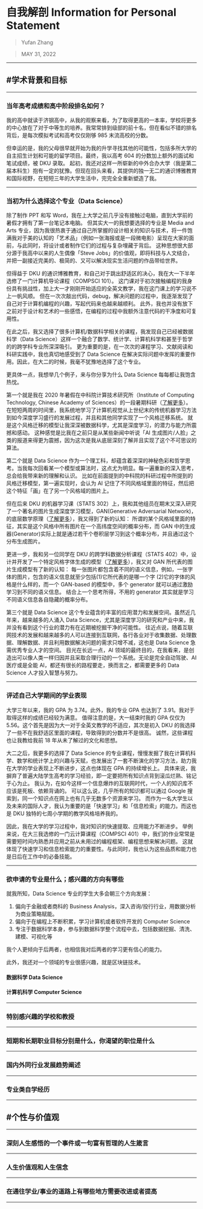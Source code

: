 # 自我解剖 Information for Personal Statement

> Yufan Zhang

> MAY 31, 2022

---

## **#学术背景和目标**

---

### **当年高考成绩和高中阶段排名如何？**

我的高中就读于济钢高中，从我的观察来看，为了取得更高的一本率，学校将更多的中心放在了对于中等生的培养。我常常排到级部的前十名，但在看似不错的排名背后，是每次模拟考试和高考仅仅刚够 985 末流高校的分数。

但幸运的是，我的父母很早就开始为我的升学寻找其他的可能性，包括多所大学的自主招生计划和可能的留学项目。最终，我以高考 604 的分数加上额外的面试和笔试成绩，被 DKU 录取。
起初，我还对这样一所崭新的中外合办大学（我是第二届本科生）抱有一定的犹豫。但现在回头来看，其提供的独一无二的通识博雅教育和国际视野，在短短三年的大学生活中，完完全全重新塑造了我。

---

### **当初为什么选择这个专业（Data Science）**

除了制作 PPT 和写 Word，我在上大学之前几乎没有接触过电脑，直到大学前的暑假才拥有了第一台笔记本电脑。
但其实大一的我想要选择的专业是 Media and Arts 专业，因为我很热衷于通过自己所掌握的设计相关的知识与技术，将一件饱满我对于美的认知的「艺术品」（例如一张海报或是一段微电影）呈现在大家的面前，与此同时，将设计或者制作它们的过程与复杂埋藏于背后。
这种思想很大部分源于我高中以来的人生偶像「Steve Jobs」的价值观，即将科技与人文结合，并把一副接近完美的、极简的、又可以解决现实生活问题的作品带给世界。

但得益于 DKU 的通识博雅教育，和自己对于跳出舒适区的决心，我在大一下半年选修了一门计算机导论课程（COMPSCI 101）。
这门课对于初次接触编程的我身份具有挑战性，加上大一才刚刚开始适应的全英文教学，我在这门课上的学习说不上一帆风顺。
但在一次次敲出代码，debug，解决问题的过程中，我逐渐发现了自己对于计算机编程的兴趣，写起代码来也越来越顺利。
此外，我也并没有放下之前对于设计和艺术的一些感悟，在编程的过程中我额外注意代码的干净度和可复用性。

在此之后，我又选择了很多计算机/数据科学相关的课程，我发现自己已经被数据科学（Data Science）这样一个融合了数学、统计学、计算机科学和甚至于哲学的的跨学科专业所深深吸引。
更为重要的是，在一次次的课程学习、文献阅读和科研实践中，我也真切地感受到了 Data Science 在解决实际问题中发挥的重要作用。因此，在大二的时候，我毫不犹豫地选择了这个专业。

更具体一点，我想举几个例子，来与你分享为什么 Data Science 每每都让我饱含热忱。

第一个就是我在 2020 年暑假在中科院计算技术研究所（Institute of Computing Technology, Chinese Academy of Sciences）的一段暑期科研（[了解更多](../Innovate/CycleGAN.md)）。
在短短两周的时间里，我系统地学习了计算机视觉从上世纪末的传统机器学习方法到如今深度学习盛行的发展过程，并且和其他同学实现了一个风格迁移系统。
就是这个风格迁移的模型让我深深被数据科学，尤其是深度学习，的潜力与能力所震撼和感动。
这种感觉是比我在之前只是从某些新闻中听说「AI 生成图片/人脸」之类的报道来得更为震撼，因为这次是我从底层深刻了解并且实现了这个不可思议的算法。

第二个就是 Data Science 作为一个理工科，却蕴含着深深的神秘色彩和哲学思考。当我每次回看某一个模型或算法时，这点尤为明显。每一遍重新的深入思考，总会给我带来新的理解和认识。
比如在前面提到的中科院的科研过程中所提到的风格迁移模型，第一遍实现时，会认为 AI 记住了不同风格域里面的特征，然后把这个特征「画」在了另一个风格域的图片上。

但在后来 DKU 的机器学习课（STATS 302）上，我和其他组员在期末又深入研究了一个著名的图片生成深度学习模型，GAN(Generative Adversarial Network)，的底层数学原理（[了解更多](../Innovate/GAN.md)），我又得到了新的认知：
所谓的某个风格域里面的特征，其实是这个风格中所有图片在一个高纬度空间的概率分布，而 GAN 中的生成器(Generator)实际上就是通过若干个卷积层学习到这个概率分布，并且通过这个分布生成图片。

更进一步，我和另一位同学在 DKU 的跨学科数据分析课程（STATS 402）中，设计并开发了一个特定风格字体生成的模型（[了解更多](../Research/MFNet.md)），我又对 GAN 所代表的图片生成模型有了新的认知：
每一张图片都包含着不同的语义信息，例如，一张字体的图片，包含的语义信息就至少包括(1)它所代表的是哪一个字 (2)它的字体的风格是什么样的，而一个 GAN-based 的模型中，多个 generator 就可以通过激励学习到不同的语义信息。
结合上一个思考所得，不用的 generator 其实就是学习不同语义信息各自隐藏的概率分布。

第三个就是 Data Science 这个专业蕴含的丰富的应用潜力和发展空间。虽然近几年来，越来越多的人涌入 Data Science，尤其是深度学习的研究和产业中来，我并没有看到这个行业的潜力有在近期被挖掘干净的可能性。
往近点说，随着互联网技术的发展和越来越多的人可以连接到互联网，各行各业对于收集数据、处理数据、理解数据、并且利用数据解决问题的需求只增不减，这也是 Data Science 急需优秀专业人才的空间。
目光在长远一点，AI 领域的最终目的，在我看来，是创造出可以像人类一样归因并且采取合理行动的一个系统。无论是完全自动驾驶、AI 医疗或是全能 AI，都还有很长的路程要走，换而言之，都需要更多的 Data Science 人才投入智慧与努力。

---

### **评述自己大学期间的学业表现**

大学三年以来，我的 GPA 为 3.74。此外，我的专业 GPA 也达到了 3.91。我对于取得这样的成绩已经较为满意。
值得注意的是，大一结束时我的 GPA 仅仅为 5.56。这个首先是因为大一对于全英文教学的不适应，其次是初入 DKU 的我选择了一些不在我舒适区里面的课程，导致得到的分数并不是很高。
诚然，这些课程也让我教给我前 18 年从未了解过的文化和思想。

大二之后，我更多的选择了 Data Science 的专业课程，慢慢发掘了我在计算机科学、数学和统计学上的兴趣与天赋，也发展出了一套不断演化的学习方法，助力我在大学的学业表现上不断进步，这点也体现在 GPA 的持续增长上。
具体来说，我摒弃了普遍大陆学生高考的学习经验，即一定要把所有知识点背到滚瓜烂熟、铭记于心为止。
我认为，在如今这样一个信息爆炸的互联网时代，一个人的知识库不应该是死板、依赖背诵的。
可以这么说，几乎所有的知识都可以通过 Google 搜索到，同一个知识点在网上也有几乎无数多个资源来学习。
而作为一名大学生以及未来的国际人才，我认为重要的是「快速学习」和「信息检索」的能力。而这也是 DKU 独特的七周小学期的教学风格培养我的。

因此，我在大学的学习过程中，我对知识的快速提取、应用能力不断进步。
举例来说，在大三我选修的一门云计算课程（COMPSCI 401）中，我们的作业常常是需要短时间内熟悉并应用之前从未用过的编程框架、编程思想来解决问题。
这就体现了快速学习和信息检索能力的重要性。与此同时，我也认为这些品质和能力也是日后在工作中的必备技能。

---

### **欲申请的专业是什么；感兴趣的方向有哪些**

就我所知，Data Science 专业的学生大多会朝三个方向发展：

1. 偏向于金融或者商科的 Business Analysis，深入咨询/投行行业，用数据分析为商业策略赋能。
2. 偏向于在编程上不断积累，学习计算机或者软件开发的 Computer Science
3. 专注于数据科学本身，参与到数据科学整个流程中去，包括数据挖掘、清洗、建模、可视化等

我个人更倾向于后两者，也相信我对后两者的学习更有信心的能力。

此外，我还对一个领域的专业很感兴趣，就是区块链技术。

#### **数据科学 Data Science**

#### **计算机科学 Computer Science**

---

### **特别感兴趣的学校和教授**

---

### **短期和长期职业目标分别是什么，你渴望的职位是什么**

---

### **国内外同行业发展趋势阐述**

---

### **专业类自学经历**

---

## **#个性与价值观**

---

### **深刻人生感悟的一个事件或一句富有哲理的人生箴言**

---

### **人生价值观和人生信念**

---

### **在通往学业/事业的道路上有哪些地方需要改进或者提高**

---
